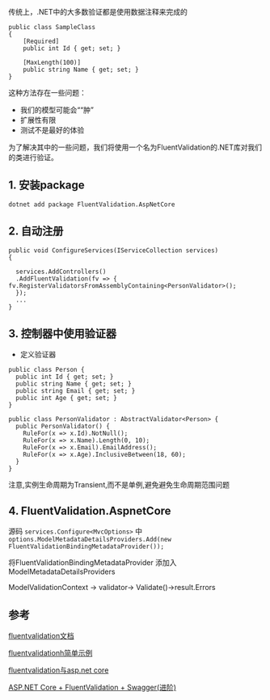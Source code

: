 
传统上，.NET中的大多数验证都是使用数据注释来完成的
```CSharp
public class SampleClass
{
    [Required]
    public int Id { get; set; }

    [MaxLength(100)]
    public string Name { get; set; }
}
```
这种方法存在一些问题：

- 我们的模型可能会““肿”
- 扩展性有限
- 测试不是最好的体验

为了解决其中的一些问题，我们将使用一个名为FluentValidation的.NET库对我们的类进行验证。

## 1. 安装package
`dotnet add package FluentValidation.AspNetCore`

## 2. 自动注册
```CSharp
public void ConfigureServices(IServiceCollection services)
{

  services.AddControllers()
  .AddFluentValidation(fv => { fv.RegisterValidatorsFromAssemblyContaining<PersonValidator>();
  });
  ...
}

```
## 3. 控制器中使用验证器

  - 定义验证器
  ```CSharp
  public class Person {
    public int Id { get; set; }
    public string Name { get; set; }
    public string Email { get; set; }
    public int Age { get; set; }
  }

  public class PersonValidator : AbstractValidator<Person> {
    public PersonValidator() {
      RuleFor(x => x.Id).NotNull();
      RuleFor(x => x.Name).Length(0, 10);
      RuleFor(x => x.Email).EmailAddress();
      RuleFor(x => x.Age).InclusiveBetween(18, 60);
    }
  }
  ```

注意,实例生命周期为Transient,而不是单例,避免避免生命周期范围问题


## 4. FluentValidation.AspnetCore

源码 `services.Configure<MvcOptions>` 中 `options.ModelMetadataDetailsProviders.Add(new FluentValidationBindingMetadataProvider());`

将FluentValidationBindingMetadataProvider 添加入 ModelMetadataDetailsProviders

ModelValidationContext -> validator-> Validate()->result.Errors

## 参考

[fluentvalidation文档](https://docs.fluentvalidation.net/en/latest/custom-validators.html)

[fluentvalidationh简单示例](https://code-maze.com/fluentvalidation-in-aspnet/)

[fluentvalidation与asp.net core](https://www.carlrippon.com/fluentvalidation-in-an-asp-net-core-web-api)

[ASP.NET Core + FluentValidation + Swagger(进阶)](https://anexinet.com/blog/asp-net-core-fluentvalidation-swagger/)
